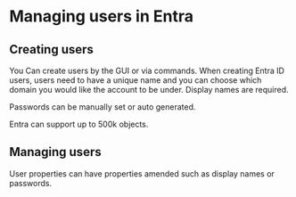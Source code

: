 # Managing users in Entra

## Creating users

You Can create users by the GUI or via commands. When creating Entra ID users, users need to have a unique name and you can choose which domain you would like the account to be under. Display names are required.

Passwords can be manually set or auto generated.

Entra can support up to 500k objects.

## Managing users

User properties can have properties amended such as display names or passwords. 

